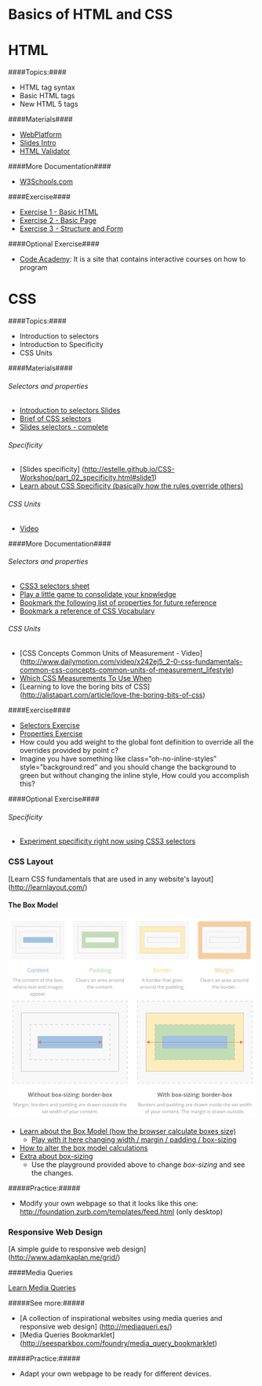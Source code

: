 # Basics of HTML and CSS

# HTML

####Topics:####
* HTML tag syntax
* Basic HTML tags
* New HTML 5 tags

####Materials####

* [WebPlatform](http://docs.webplatform.org/wiki/html/tutorials)
* [Slides Intro](nuriasuarez.github.io/htmlcss-topic0/html-intro/slides.html)
* [HTML Validator](http://validator.w3.org/)

####More Documentation####
* [W3Schools.com](http://www.w3schools.com/html/default.asp)

####Exercise####
* [Exercise 1 - Basic HTML](http://nuriasuarez.github.io/htmlcss-topic0/html-intro/exercise/exercise1.html)
* [Exercise 2 - Basic Page](http://nuriasuarez.github.io/htmlcss-topic0/html-intro/exercise/exercise2.html)
* [Exercise 3 - Structure and Form](http://nuriasuarez.github.io/htmlcss-topic0/html-intro/exercise/exercise3.html)
 
####Optional Exercise####
* [Code Academy](http://www.codecademy.com/tracks/web): It is a site that contains interactive courses on how to program


# CSS

####Topics:####
* Introduction to selectors
* Introduction to Specificity
* CSS Units

####Materials####

###### Selectors and properties

* [Introduction to selectors Slides](http://nuriasuarez.github.io/htmlcss-topic0/css/css-selectors.html#slide1)
* [Brief of CSS selectors](http://www.sitepoint.com/web-foundations/css-selectors/)
* [Slides selectors - complete](http://estelle.github.io/selectors/#slide1)

###### Specificity
* [Slides specificity] (http://estelle.github.io/CSS-Workshop/part_02_specificity.html#slide1)
* [Learn about CSS Specificity (basically how the rules override others)](http://www.w3.org/TR/CSS21/cascade.html#specificity)

###### CSS Units
* [Video](http://www.sitepoint.com/css3-rem-units/)


####More Documentation####

###### Selectors and properties
* [CSS3 selectors sheet](http://www.w3.org/TR/css3-selectors/)
* [Play a little game to consolidate your knowledge](http://flukeout.github.io/)
* [Bookmark the following list of properties for future reference](http://ref.openweb.io/CSS/)
* [Bookmark a reference of CSS Vocabulary](http://pumpula.net/p/apps/css-vocabulary/)

###### CSS Units
* [CSS Concepts Common Units of Measurement - Video] (http://www.dailymotion.com/video/x242ej5_2-0-css-fundamentals-common-css-concepts-common-units-of-measurement_lifestyle)
* [Which CSS Measurements To Use When](http://demosthenes.info/blog/775/Which-CSS-Measurements-To-Use-When)
* [Learning to love the boring bits of CSS] (http://alistapart.com/article/love-the-boring-bits-of-css)

####Exercise####
* [Selectors Exercise](http://nuriasuarez.github.io/htmlcss-topic0/css/exercise/exercise1.html)
* [Properties Exercise](http://nuriasuarez.github.io/htmlcss-topic0/css/exercise/exercise2.html)
* How could you add weight to the global font definition to override all the overrides provided by point c?
* Imagine you have something like class=”oh-no-inline-styles” style=”background:red” and you should change the background to green but without changing the inline style, How could you accomplish this?
 
####Optional Exercise####

###### Specificity
* [Experiment specificity right now using CSS3 selectors](http://specificity.keegan.st/)


### CSS Layout

[Learn CSS fundamentals that are used in any website's layout] (http://learnlayout.com/)

#### The Box Model

![alt text](images/box-model.png "Box Model")
![alt text](images/box-sizing.png "Box sizing")

* [Learn about the Box Model (how the browser calculate boxes size)](http://www.w3.org/TR/CSS21/box.html)
  * [Play with it here changing width / margin / padding / box-sizing](http://dabblet.com/gist/2986528)
* [How to alter the box model calculations](http://quirksmode.org/css/user-interface/boxsizing.html)
* [Extra about box-sizing](http://adamschwartz.co/magic-of-css/chapters/1-the-box/)
  * Use the playground provided above to change *box-sizing* and see the changes.

#####Practice:#####
* Modify your own webpage so that it looks like this one: http://foundation.zurb.com/templates/feed.html (only desktop)

### Responsive Web Design

[A simple guide to responsive web design] (http://www.adamkaplan.me/grid/)

####Media Queries

[Learn Media Queries](http://css-tricks.com/css-media-queries/)

#####See more:#####
* [A collection of inspirational websites using media queries and responsive web design] (http://mediaqueri.es/)
* [Media Queries Bookmarklet] (http://seesparkbox.com/foundry/media_query_bookmarklet)

#####Practice:#####
* Adapt your own webpage to be ready for different devices.
